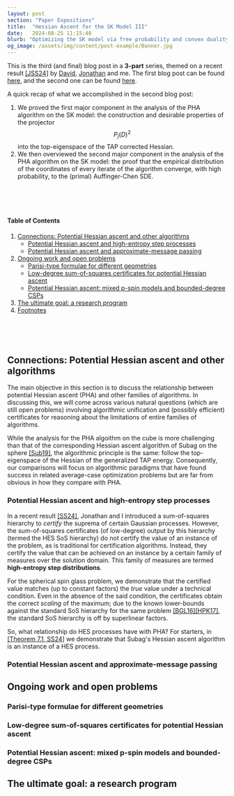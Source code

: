 ```yaml
---
layout: post
section: "Paper Expositions"
title:  "Hessian Ascent for the SK Model III"
date:   2024-08-25 11:15:40
blurb: "Optimizing the SK model via free probability and convex duality"
og_image: /assets/img/content/post-example/Banner.jpg
---
```


[//]: # (<img src="{{ "/assets/img/content/post-example/Banner.jpg" | absolute_url }}" alt="bay" class="post-pic"/>)

This is the third (and final) blog post in a **3-part** series, themed on a recent result [[JSS24]](https://arxiv.org/abs/2408.02360) by [David](https://davidjekel.com/), [Jonathan](https://jshi.science/) and me. The first blog post can be found [here](https://juspreetsandhu.me/2024/08/08/hessian-ascent-for-the-sk-model-i), and the second one can be found [here](https://juspreetsandhu.me/2024/08/12/hessian-ascent-for-the-sk-model-ii).

A quick recap of what we accomplished in the second blog post:
1. We proved the first major component in the analysis of the PHA algorithm on the SK model: the construction and desirable properties of the projector $$P_j(D)^2 $$ into the top-eigenspace of the TAP corrected Hessian.
2. We then overviewed the second major component in the analysis of the PHA algorithm on the SK model: the proof that the empirical distribution of the coordinates of every iterate of the algorithm converge, with high probability, to the (primal) Auffinger-Chen SDE.
<br>
<br>
<br>

#### Table of Contents
1. [Connections: Potential Hessian ascent and other algorithms](#connections:-potential-hessian-ascent-and-other-algorithms)
   * [Potential Hessian ascent and high-entropy step processes](#potential-hessian-ascent-and-high-entropy-step-processes)
   * [Potential Hessian ascent and approximate-message passing](#potential-hessian-ascent-and-approximate-message-passing)
2. [Ongoing work and open problems](#ongoing-work-and-open-problems)
   * [Parisi-type formulae for different geometries](#parisi-type-formulae-for-different-geometries)
   * [Low-degree sum-of-squares certificates for potential Hessian ascent](#low-degree-sum-of-squares-certificates-for-potential-hessian-ascent)
   * [Potential Hessian ascent: mixed p-spin models and bounded-degree CSPs](potential-hessian-ascent:-mixed-p-spin-models-and-bounded-degree-csps)
3. [The ultimate goal: a research program](the-ultimate-goal:-a-research-program)
3. [Footnotes](#footnotes)
<br>
<br>
<br>

## Connections: Potential Hessian ascent and other algorithms

The main objective in this section is to discuss the relationship between potential Hessian ascent (PHA) and other families of algorithms. In discussing this, we will come across various natural questions (which are still open problems) involving algorithmic unification and (possibly efficient) certificates for reasoning about the limitations of entire families of algorithms.

While the analysis for the PHA algoithm on the cube is more challenging than that of the corresponding Hessian ascent algorithm of Subag on the sphere [[Sub19]](https://arxiv.org/abs/1812.04588), the algorithmic principle is the same: follow the top-eigenspace of the Hessian of the generalized TAP energy. Consequently, our comparisons will focus on algorithmic paradigms that have found success in related average-case optimization problems but are far from obvious in how they compare with PHA.

### Potential Hessian ascent and high-entropy step processes
In a recent result [[SS24]](https://arxiv.org/abs/2401.14383), Jonathan and I introduced a sum-of-squares hierarchy to _certify_ the suprema of certain Gaussian processes. However, the sum-of-squares certificates (of low-degree) output by this hierarchy (termed the HES SoS hierarchy) do not certify the value of an instance of the problem, as is traditional for certification algorithms. Instead, they certify the value that can be achieved on an instance by a certain family of measures over the solution domain. This family of measures are termed **high-entropy step distributions**.

For the spherical spin glass problem, we demonstrate that the certified value matches (up to constant factors) the _true_ value under a technical condition. Even in the absence of the said condition, the certificates obtain the correct _scaling_ of the maximum; due to the known lower-bounds against the standard SoS hierarchy for the same problem [[BGL16]]()[[HPK17]](), the standard SoS hierarchy is off by superlinear factors.

So, what relationship do HES processes have with PHA? For starters, in [[Theorem 7.1, SS24]](https://arxiv.org/abs/2401.14383) we demonstrate that Subag's Hessian ascent algorithm is an instance of a HES process.  

### Potential Hessian ascent and approximate-message passing

## Ongoing work and open problems

### Parisi-type formulae for different geometries

### Low-degree sum-of-squares certificates for potential Hessian ascent

### Potential Hessian ascent: mixed p-spin models and bounded-degree CSPs

## The ultimate goal: a research program
